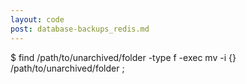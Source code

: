 ```yaml
---
layout: code
post: database-backups_redis.md
---
```



$ find /path/to/unarchived/folder -type f -exec mv -i {} /path/to/unarchived/folder \;  
